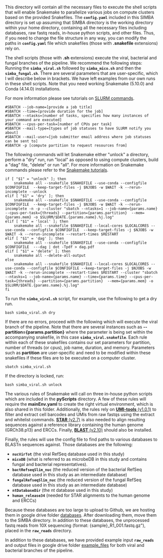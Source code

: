 This directory will contain all the necessary files to execute the shell scripts that will enable Snakemake to parallelize various jobs on compute clusters based on the provided Snakefiles. The **`config.yaml`** included in this SIMBA directory is set up assuming that SIMBA directory is the working directory within your home directory, containing all the necessary files including databases, raw fastq reads, in-house python scripts, and other files. Thus, if you need to change the file structure in any way, you can modify the paths in **`config.yaml`** file which snakefiles (those with **.snakefile** extensions) rely on. 

The shell scripts (those with **.sh** extensions) execute the viral, bacterial and fungal branches of the pipeline. We recommend the following steps: Running the **`simba_viral.sh`** followed by **`simba_mico.sh`** and then the **`simba_fungal.sh`**. There are several parameters that are user-specific, which I will describe below in brackets. We have left examples from our own runs in these shell scripts.  Note that you need working Snakemake (5.10.0) and Conda (4.14.0) installations. 

For more information please see tutorials on [SLURM commands](https://login.scg.stanford.edu/tutorials/job_scripts/).
```
#SBATCH --job-name=[provide a job title]
#SBATCH --time=[provide duration for the job]
#SBATCH --ntasks=[number of tasks, specifies how many instances of your command are executed]
#SBATCH --cpus-per-task=[number of CPUs per task]
#SBATCH --mail-type=[types of job statuses to have SLURM notify you about]
#SBATCH --mail-user=[job submitter email address where job statuses can be sent to]
#SBATCH -p [compute partition to request resources from]
```

The following commands will let Snakemake either "unlock" a directory, perform a "dry" run, run "local" as opposed to using compute clusters, build a "dag" file, "delete" or run "all". 
For more information on Snakemake commands please refer to the [Snakemake tutorials](https://snakemake.readthedocs.io/en/stable/tutorial/tutorial.html). 
```
if [ "$1" = "unlock" ]; then
    snakemake all --snakefile $SNAKEFILE --use-conda --configfile $CONFIGFILE  --keep-target-files -j $NJOBS -w $WAIT -k --rerun-incomplete --unlock
elif [ "$1" = 'dry' ]; then
    snakemake all --snakefile $SNAKEFILE --use-conda --configfile $CONFIGFILE  --keep-target-files -j $NJOBS -w $WAIT -k --rerun-incomplete -n -p --cluster "sbatch --ntasks=1 --job-name={params.name} --cpus-per-task={threads} --partition={params.partition}  --mem={params.mem} -o $SLURM/$DATE.{params.name}.%j.log" 
elif [ "$1" = 'local' ]; then
    snakemake all --snakefile $SNAKEFILE --local-cores $LOCALCORES --use-conda --configfile $CONFIGFILE  --keep-target-files -j $NJOBS -w $WAIT -k --rerun-incomplete --restart-times $RESTART
elif [ "$1" = 'dag' ]; then
    snakemake all --snakefile $SNAKEFILE --use-conda --configfile $CONFIGFILE  ---dag | dot -Tpdf > dag.pdf
elif [ "$1" = 'delete' ]; then
    snakemake all --delete-all-output
else	
    snakemake all --snakefile $SNAKEFILE --local-cores $LOCALCORES --use-conda --configfile $CONFIGFILE --keep-target-files -j $NJOBS -w $WAIT -k --rerun-incomplete --restart-times $RESTART --cluster "sbatch --ntasks=1 --job-name={params.name} --time={params.time} --cpus-per-task={threads} --partition={params.partition}  --mem={params.mem} -o $SLURM/$DATE.{params.name}.%j.log" 
fi
```
To run the **`simba_viral.sh`** script, for example, use the following to get a dry run. 
```
bash simba_viral.sh dry
```
If there are no errors, proceed with the following which will execute the viral branch of the pipeline. Note that there are several instances such as **--partition={params.partition}** where the parameter is being set within the accompanying snakefile, in this case **`simba_viral.snakefile`**. Each rule within each of these snakefiles contains our set parameters for partition, number of threads (or cpus), job name, duration, and memory. Parameters such as **partition** are user-specific and need to be modified within these snakefiles if these files are to be executed on a computer cluster. 
```
sbatch simba_viral.sh 
```
If the directory is locked, run:
```
bash simba_viral.sh unlock
```
The various rules of Snakemake will call on three in-house python scripts which are included in the **pyScripts** directory. A few of these rules will require the **mainEnv.yaml** to create the right virtual environment, which is also shared in this folder. Additionally, the rules rely on  [**UMI-tools** (v1.0.1)](https://umi-tools.readthedocs.io/en/latest/QUICK_START.html) to filter and extract cell barcodes and UMIs from raw fastqs using the extract and whitelist commands. [**STAR** (v2.7)](https://github.com/alexdobin/STAR) is also needed to align resulting sequences against a reference library containing the human genome (GRCh38.p13) and ERCCs. Finally, [**BLAST** (v2.10)](https://www.ncbi.nlm.nih.gov/books/NBK569861/) should also be installed. 

Finally, the rules will use the config file to find paths to various databases to BLASTn sequences against. Those databases are the following:
- **`nucVirTot`** (the viral RefSeq database used in this study)
- **`micoDB`** (what is referred to as microbeDB in this study and contains fungal and bacterial representatives). 
- **`bactRefseqSlim_nuc`** (the reduced version of the bacterial RefSeq database used in this study as an intermediate database)
- **`fungalRefseqSlim_nuc`** (the reduced version of the fungal RefSeq database used in this study as an intermediate database)
- **`ntDatabaseDir`** (the nt database used in this study)
- **`human_release34`** (needed for STAR alignments to the human genome and ERCCs)

Because these databases are too large to upload to Github, we are hosting them in google drive folder [databases](https://drive.google.com/drive/u/1/folders/1s4lG2Yq7qXH-iJhCHkvh5BvoADvCeubn). After downloading them, move them to the SIMBA directory. In addition to these databases, the unprocessed fastq reads from 10X sequencing (format: {sample}_R1_001.fastq.gz"), placed in the **`raw_reads`** directory. 

In addition to these databases, we have provided example input **`raw_reads`** and output files in google drive folder [example_files](https://drive.google.com/drive/u/1/folders/1s4lG2Yq7qXH-iJhCHkvh5BvoADvCeubn) for both viral and bacterial branches of the pipeline. 
